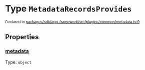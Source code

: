 # Type `MetadataRecordsProvides`
<sub>Declared in [packages/sdk/app-framework/src/plugins/common/metadata.ts:9](https://github.com/dxos/dxos/blob/4cb70f94e/packages/sdk/app-framework/src/plugins/common/metadata.ts#L9)</sub>




## Properties
### [metadata](https://github.com/dxos/dxos/blob/4cb70f94e/packages/sdk/app-framework/src/plugins/common/metadata.ts#L10)
Type: <code>object</code>





